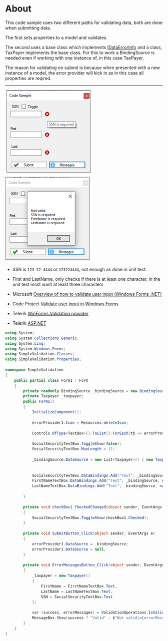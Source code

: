 ﻿# About

This code sample uses two different paths for validating data, both are done when submitting data.

The first sets properties to a model and validates. 

The second uses a base class which implements [IDataErrorInfo](https://docs.microsoft.com/en-us/dotnet/desktop/wpf/data/how-to-implement-validation-logic-on-custom-objects?view=netframeworkdesktop-4.8) and a class, TaxPayer implements the base class. For this to work a BindingSource is needed even if working with one instance of, in this case TaxPayer.

The reason for validating on submit is because when presented with a new instance of a model, the error provider will kick in as in this case all properties are reqired.

---

![Screenshot](assets/screenshot.png)

- SSN is `123-22-4444` or `123224444`, not enough as done in unit test.
- First and LastName, only checks if there is at least one character, in the unit test most want at least three characters

- Microsoft [Overview of how to validate user input (Windows Forms .NET)](https://docs.microsoft.com/en-us/dotnet/desktop/winforms/input-keyboard/validation?view=netdesktop-6.0)
- Code Project [Validate user input in Windows Forms](https://www.codeproject.com/Articles/13922/Validate-user-input-in-Windows-Forms)
- Telerik [WinForms Validation provider](https://www.telerik.com/products/winforms/validation-provider.aspx)
- Telerik [ASP.NET](https://docs.telerik.com/aspnet-core/html-helpers/layout/form/validation)

```csharp
using System;
using System.Collections.Generic;
using System.Linq;
using System.Windows.Forms;
using SimpleValidation.Classes;
using SimpleValidation.Properties;

namespace SimpleValidation
{
    public partial class Form1 : Form
    {
        private readonly BindingSource _bindingSource = new BindingSource();
        private Taxpayer _taxpayer;
        public Form1()
        {
            InitializeComponent();

            errorProvider1.Icon = Resources.deleteIcon;
            
            Controls.OfType<TextBox>().ToList().ForEach(tb => errorProvider1.SetIconPadding(tb,10));

            SocialSecurityTextBox.ToggleShow(false);
            SocialSecurityTextBox.MaxLength = 11;

            _bindingSource.DataSource = new List<Taxpayer>() { new Taxpayer() };
            

            SocialSecurityTextBox.DataBindings.Add("Text", _bindingSource, nameof(Taxpayer.SSN));
            FirstNameTextBox.DataBindings.Add("Text", _bindingSource, nameof(Taxpayer.FirstName));
            LastNameTextBox.DataBindings.Add("Text", _bindingSource, nameof(Taxpayer.LastName));

        }

        private void checkBox1_CheckedChanged(object sender, EventArgs e)
        {
            SocialSecurityTextBox.ToggleShow(checkBox1.Checked);
        }

        private void SubmitButton_Click(object sender, EventArgs e)
        {
            errorProvider1.DataSource = _bindingSource;
            errorProvider1.DataSource = null;
        }

        private void ErrorMessagesButton_Click(object sender, EventArgs e)
        {
            _taxpayer = new Taxpayer()
            {
                FirstName = FirstNameTextBox.Text,
                LastName = LastNameTextBox.Text,
                SSN = SocialSecurityTextBox.Text
            };

            var (success, errorMessages) = ValidationOperations.IsValidTaxpayer(_taxpayer);
            MessageBox.Show(success ? "Valid" : $"Not valid\n{errorMessages}");
        }
    }
}

```